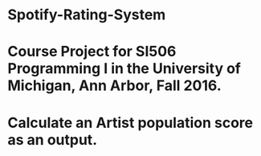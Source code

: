 # Spotify-Rating-System

# Course Project for SI506 Programming I in the University of Michigan, Ann Arbor, Fall 2016.

# Calculate an Artist population score as an output.
